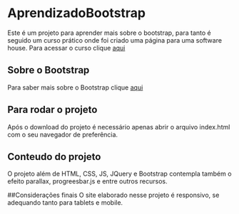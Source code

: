 # AprendizadoBootstrap

Este é um projeto para aprender mais sobre o bootstrap, para tanto é seguido um curso prático onde foi criado uma página para uma software house.
Para acessar o curso clique [aqui](https://www.youtube.com/playlist?list=PLnDvRpP8Bnexu5wvxogy6N49_S5Xk8Cze)

## Sobre o Bootstrap 
Para saber mais sobre o Bootstrap clique [aqui](https://getbootstrap.com/docs/4.1/getting-started/introduction/)

## Para rodar o projeto 
Após o download do projeto é necessário apenas abrir o arquivo index.html com o seu navegador de preferência.

## Conteudo do projeto 
O projeto além de HTML, CSS, JS, JQuery e Bootstrap contempla também o efeito parallax, progreesbar.js e entre outros recursos. </br>

##Considerações finais
O site elaborado nesse projeto é responsivo, se adequando tanto para tablets e mobile. 